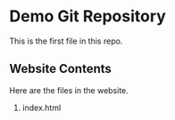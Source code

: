 # Demo Git Repository
This is the first file in this repo.
## Website Contents
Here are the files in the website.

1. index.html
